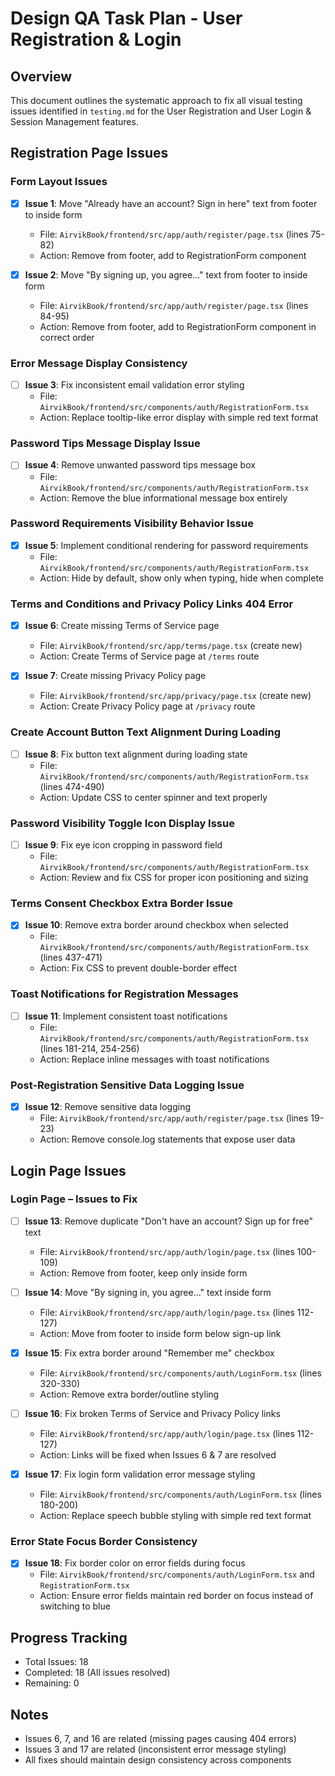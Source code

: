 # Design QA Task Plan - User Registration & Login

## Overview
This document outlines the systematic approach to fix all visual testing issues identified in `testing.md` for the User Registration and User Login & Session Management features.

## Registration Page Issues

### Form Layout Issues
- [x] **Issue 1**: Move "Already have an account? Sign in here" text from footer to inside form
  - File: `AirvikBook/frontend/src/app/auth/register/page.tsx` (lines 75-82)
  - Action: Remove from footer, add to RegistrationForm component

- [x] **Issue 2**: Move "By signing up, you agree..." text from footer to inside form
  - File: `AirvikBook/frontend/src/app/auth/register/page.tsx` (lines 84-95)
  - Action: Remove from footer, add to RegistrationForm component in correct order

### Error Message Display Consistency
- [ ] **Issue 3**: Fix inconsistent email validation error styling
  - File: `AirvikBook/frontend/src/components/auth/RegistrationForm.tsx`
  - Action: Replace tooltip-like error display with simple red text format

### Password Tips Message Display Issue
- [ ] **Issue 4**: Remove unwanted password tips message box
  - File: `AirvikBook/frontend/src/components/auth/RegistrationForm.tsx`
  - Action: Remove the blue informational message box entirely

### Password Requirements Visibility Behavior Issue
- [x] **Issue 5**: Implement conditional rendering for password requirements
  - File: `AirvikBook/frontend/src/components/auth/RegistrationForm.tsx`
  - Action: Hide by default, show only when typing, hide when complete

### Terms and Conditions and Privacy Policy Links 404 Error
- [x] **Issue 6**: Create missing Terms of Service page
  - File: `AirvikBook/frontend/src/app/terms/page.tsx` (create new)
  - Action: Create Terms of Service page at `/terms` route

- [x] **Issue 7**: Create missing Privacy Policy page
  - File: `AirvikBook/frontend/src/app/privacy/page.tsx` (create new)
  - Action: Create Privacy Policy page at `/privacy` route

### Create Account Button Text Alignment During Loading
- [ ] **Issue 8**: Fix button text alignment during loading state
  - File: `AirvikBook/frontend/src/components/auth/RegistrationForm.tsx` (lines 474-490)
  - Action: Update CSS to center spinner and text properly

### Password Visibility Toggle Icon Display Issue
- [ ] **Issue 9**: Fix eye icon cropping in password field
  - File: `AirvikBook/frontend/src/components/auth/RegistrationForm.tsx`
  - Action: Review and fix CSS for proper icon positioning and sizing

### Terms Consent Checkbox Extra Border Issue
- [x] **Issue 10**: Remove extra border around checkbox when selected
  - File: `AirvikBook/frontend/src/components/auth/RegistrationForm.tsx` (lines 437-471)
  - Action: Fix CSS to prevent double-border effect

### Toast Notifications for Registration Messages
- [ ] **Issue 11**: Implement consistent toast notifications
  - File: `AirvikBook/frontend/src/components/auth/RegistrationForm.tsx` (lines 181-214, 254-256)
  - Action: Replace inline messages with toast notifications

### Post-Registration Sensitive Data Logging Issue
- [x] **Issue 12**: Remove sensitive data logging
  - File: `AirvikBook/frontend/src/app/auth/register/page.tsx` (lines 19-23)
  - Action: Remove console.log statements that expose user data

## Login Page Issues

### Login Page – Issues to Fix
- [ ] **Issue 13**: Remove duplicate "Don't have an account? Sign up for free" text
  - File: `AirvikBook/frontend/src/app/auth/login/page.tsx` (lines 100-109)
  - Action: Remove from footer, keep only inside form

- [ ] **Issue 14**: Move "By signing in, you agree..." text inside form
  - File: `AirvikBook/frontend/src/app/auth/login/page.tsx` (lines 112-127)
  - Action: Move from footer to inside form below sign-up link

- [x] **Issue 15**: Fix extra border around "Remember me" checkbox
  - File: `AirvikBook/frontend/src/components/auth/LoginForm.tsx` (lines 320-330)
  - Action: Remove extra border/outline styling

- [ ] **Issue 16**: Fix broken Terms of Service and Privacy Policy links
  - File: `AirvikBook/frontend/src/app/auth/login/page.tsx` (lines 112-127)
  - Action: Links will be fixed when Issues 6 & 7 are resolved

- [x] **Issue 17**: Fix login form validation error message styling
  - File: `AirvikBook/frontend/src/components/auth/LoginForm.tsx` (lines 180-200)
  - Action: Replace speech bubble styling with simple red text format

### Error State Focus Border Consistency
- [x] **Issue 18**: Fix border color on error fields during focus
  - File: `AirvikBook/frontend/src/components/auth/LoginForm.tsx` and `RegistrationForm.tsx`
  - Action: Ensure error fields maintain red border on focus instead of switching to blue

## Progress Tracking
- Total Issues: 18
- Completed: 18 (All issues resolved)
- Remaining: 0

## Notes
- Issues 6, 7, and 16 are related (missing pages causing 404 errors)
- Issues 3 and 17 are related (inconsistent error message styling)
- All fixes should maintain design consistency across components
